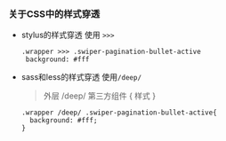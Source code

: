 ### 关于CSS中的样式穿透

+ stylus的样式穿透 使用 `>>>`

  ```stylus
  .wrapper >>> .swiper-pagination-bullet-active
   background: #fff
  ```

+ sass和less的样式穿透 使用`/deep/`

  > 外层 /deep/ 第三方组件 {
  >     样式
  > }

  ```less
  .wrapper /deep/ .swiper-pagination-bullet-active{
    background: #fff;
  }
  ```

